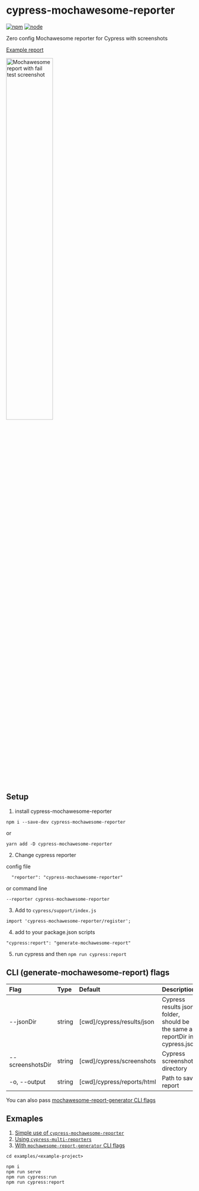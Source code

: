 # cypress-mochawesome-reporter

[![npm](https://img.shields.io/npm/v/cypress-mochawesome-reporter)](http://www.npmjs.com/package/cypress-mochawesome-reporter)
[![node](https://img.shields.io/node/v/cypress-mochawesome-reporter.svg)](https://github.com/LironEr/cypress-mochawesome-reporter)

Zero config Mochawesome reporter for Cypress with screenshots

[Example report](https://lironer.github.io/cypress-mochawesome-reporter/example-report/mochawesome.html)

<img src="./docs/assets/failed-test-with-screenshot.png" alt="Mochawesome report with fail test screenshot" width="50%" />

## Setup

1. install cypress-mochawesome-reporter

```
npm i --save-dev cypress-mochawesome-reporter
```

or

```
yarn add -D cypress-mochawesome-reporter
```

2. Change cypress reporter

config file

```
  "reporter": "cypress-mochawesome-reporter"
```

or command line

```
--reporter cypress-mochawesome-reporter
```

3. Add to `cypress/support/index.js`

```
import 'cypress-mochawesome-reporter/register';
```

4. add to your package.json scripts

```
"cypress:report": "generate-mochawesome-report"
```

5. run cypress and then `npm run cypress:report`

## CLI (generate-mochawesome-report) flags

| Flag             | Type   | Default                    | Description                                                                  |
| :--------------- | :----- | :------------------------- | :--------------------------------------------------------------------------- |
| --jsonDir        | string | [cwd]/cypress/results/json | Cypress results json folder, should be the same as reportDir in cypress.json |
| --screenshotsDir | string | [cwd]/cypress/screenshots  | Cypress screenshots directory                                                |
| -o, --output     | string | [cwd]/cypress/reports/html | Path to save report                                                          |

You can also pass [mochawesome-report-generator CLI flags](https://github.com/adamgruber/mochawesome-report-generator#cli-flags)

## Exmaples

1. [Simple use of `cypress-mochawesome-reporter`](examples/simple)
2. [Using `cypress-multi-reporters`](examples/multiple-reporters)
3. [With `mochawesome-report-generator` CLI flags](examples/simple)

```
cd examples/<example-project>

npm i
npm run serve
npm run cypress:run
npm run cypress:report
```
